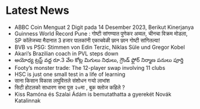 # Latest News
-  ABBC Coin Menguat 2 Digit pada 14 Desember 2023, Berikut Kinerjanya
-  Guinness World Record Pune : गोष्टी सांगण्यात पुणेकर अव्वल, चीनचा विक्रम मोडला, SP कॉलेजच्या मैदानात 3 हजार पालकांनी एकाचवेळी छान छान गोष्टी सांगितल्या!
-  BVB vs PSG: Stimmen von Edin Terzic, Niklas Süle und Gregor Kobel
-  Akari’s Brazilian coach in PVL steps down
-  అయోధ్య ట్రస్ట్ వద్ద రూ.3 వేల కోట్ల మిగులు నిధులు, గ్రౌండ్‌ ఫ్లోర్‌ నిర్మాణ పనులు పూర్తి
-  Footy’s monster trade: The 12-player swap involving 11 clubs
-  HSC is just one small test in a life of learning
-  साना किसान विकास लघुवित्तले संशोधन गर्‍यो लाभांश
-  सिटी होटलको साधारण सभा पुस २०मा , बुक क्लोज कहिले ?
-  Kiss Ramóna és Szalai Ádám is bemutathatta a gyerekét Novák Katalinnak

